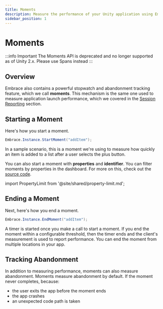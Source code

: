 ```yaml
---
title: Moments
description: Measure the performance of your Unity application using Embrace
sidebar_position: 1
---
```


# Moments

:::info Important
The Moments API is deprecated and no longer supported as of Unity 2.x. Please use Spans instead
:::

## Overview

Embrace also contains a powerful stopwatch and abandonment tracking feature, which we call **moments**.
This mechanism is the same one used to measure application launch performance, which we covered in the [Session Reporting](/unity/integration/session-reporting/) section.

## Starting a Moment

Here's how you start a moment.

```cs
Embrace.Instance.StartMoment("addItem");
```

In a sample scenario, this is a moment we're using to measure how quickly an item is added to a list after a user selects the plus button.

You can also start a moment with **properties** and **identifier**. You can filter moments by properties in the dashboard.
For more on this, check out the [source code](/api/unity/).

import PropertyLimit from '@site/shared/property-limit.md';

<PropertyLimit />

## Ending a Moment

Next, here's how you end a moment.

```cs
Embrace.Instance.EndMoment("addItem");
```

A timer is started once you make a call to start a moment.
If you end the moment within a configurable threshold, then the timer ends and the client's measurement is used to report performance.
You can end the moment from multiple locations in your app.

## Tracking Abandonment

In addition to measuring performance, moments can also measure abandonment.
Moments measure abandonment by default. If the moment never completes, because:

- the user exits the app before the moment ends
- the app crashes
- an unexpected code path is taken
